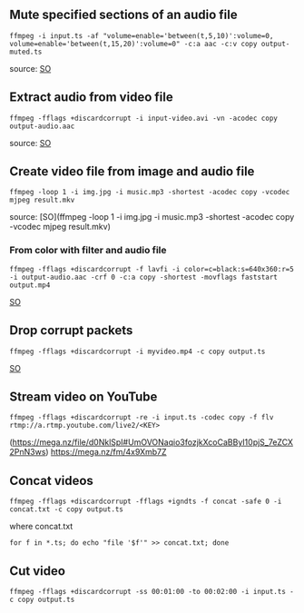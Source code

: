 ## Mute specified sections of an audio file
```
ffmpeg -i input.ts -af "volume=enable='between(t,5,10)':volume=0, volume=enable='between(t,15,20)':volume=0" -c:a aac -c:v copy output-muted.ts
```
source: [SO](https://stackoverflow.com/questions/29215197/mute-specified-sections-of-an-audio-file-using-ffmpeg)

## Extract audio from video file
```
ffmpeg -fflags +discardcorrupt -i input-video.avi -vn -acodec copy output-audio.aac
```
source: [SO](https://stackoverflow.com/questions/9913032/how-can-i-extract-audio-from-video-with-ffmpeg)

## Create video file from image and audio file
```
ffmpeg -loop 1 -i img.jpg -i music.mp3 -shortest -acodec copy -vcodec mjpeg result.mkv
```
source: [SO](ffmpeg -loop 1 -i img.jpg -i music.mp3 -shortest -acodec copy -vcodec mjpeg result.mkv)

### From color with filter and audio file
```
ffmpeg -fflags +discardcorrupt -f lavfi -i color=c=black:s=640x360:r=5 -i output-audio.aac -crf 0 -c:a copy -shortest -movflags faststart output.mp4
```
[SO](https://video.stackexchange.com/questions/29527/ffmpeg-create-a-black-background-video-from-audio-for-youtube-upload)

## Drop corrupt packets
```
ffmpeg -fflags +discardcorrupt -i myvideo.mp4 -c copy output.ts
```
[SO](https://stackoverflow.com/questions/61091012/corrupt-input-packet-in-stream-1-error-in-ffmpeg)

## Stream video on YouTube
```
ffmpeg -fflags +discardcorrupt -re -i input.ts -codec copy -f flv rtmp://a.rtmp.youtube.com/live2/<KEY>
```
(https://mega.nz/file/d0NklSpI#UmOVONaqio3fozjkXcoCaBByI10pjS_7eZCX2PnN3ws)
https://mega.nz/fm/4x9Xmb7Z

## Concat videos
```
ffmpeg -fflags +discardcorrupt -fflags +igndts -f concat -safe 0 -i concat.txt -c copy output.ts
```
where concat.txt
```
for f in *.ts; do echo "file '$f'" >> concat.txt; done
```

## Cut video
```
ffmpeg -fflags +discardcorrupt -ss 00:01:00 -to 00:02:00 -i input.ts -c copy output.ts
```
